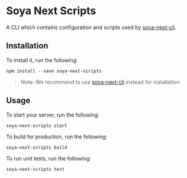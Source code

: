 # Soya Next Scripts
A CLI which contains configuration and scripts used by [soya-next-cli](../soya-next-cli).

## Installation
To install it, run the following:
```
npm install --save soya-next-scripts
```

> Note: We recommend to use [soya-next-cli](../soya-next-cli) instead for installation.

## Usage
To start your server, run the following:
```
soya-next-scripts start
```

To build for production, run the following:
```
soya-next-scripts build
```

To run unit tests, run the following:
```
soya-next-scripts test
```
